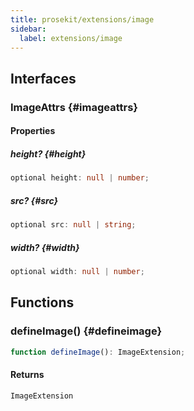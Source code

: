 ```yaml
---
title: prosekit/extensions/image
sidebar:
  label: extensions/image
---
```


<!-- DEBUG memberWithGroups 1 -->

<!-- DEBUG memberWithGroups 4 -->

<!-- DEBUG memberWithGroups 7 -->

<!-- DEBUG memberWithGroups 8 -->

<!-- DEBUG memberWithGroups 9 -->

## Interfaces

### ImageAttrs {#imageattrs}

<!-- DEBUG memberWithGroups 1 -->

<!-- DEBUG memberWithGroups 4 -->

<!-- DEBUG memberWithGroups 7 -->

<!-- DEBUG memberWithGroups 8 -->

<!-- DEBUG memberWithGroups 9 -->

#### Properties

##### height? {#height}

```ts
optional height: null | number;
```

<!-- DEBUG inheritance start kind=1024 -->

##### src? {#src}

```ts
optional src: null | string;
```

<!-- DEBUG inheritance start kind=1024 -->

##### width? {#width}

```ts
optional width: null | number;
```

<!-- DEBUG inheritance start kind=1024 -->

<!-- DEBUG memberWithGroups 10 -->

## Functions

### defineImage() {#defineimage}

```ts
function defineImage(): ImageExtension;
```

#### Returns

`ImageExtension`

<!-- DEBUG inheritance start kind=4096 -->

<!-- DEBUG memberWithGroups 10 -->
